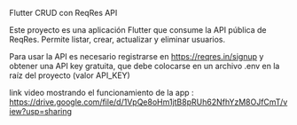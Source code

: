 Flutter CRUD con ReqRes API

Este proyecto es una aplicación Flutter que consume la API pública de ReqRes.
Permite listar, crear, actualizar y eliminar usuarios.

Para usar la API es necesario registrarse en https://reqres.in/signup y obtener una API key gratuita, que debe colocarse en un archivo .env en la raíz del proyecto (valor API_KEY)


link video mostrando el funcionamiento de la app : 
https://drive.google.com/file/d/1VpQe8oHm1jtB8pRUh62NfhYzM8OJfCmT/view?usp=sharing